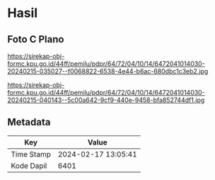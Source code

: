 # Hasil

## Foto C Plano

https://sirekap-obj-formc.kpu.go.id/44ff/pemilu/pdpr/64/72/04/10/14/6472041014030-20240215-035027--f0068822-6538-4e44-b6ac-680dbc1c3eb2.jpg

https://sirekap-obj-formc.kpu.go.id/44ff/pemilu/pdpr/64/72/04/10/14/6472041014030-20240215-040143--5c00a642-9cf9-440e-9458-bfa852744df1.jpg


## Metadata

| Key        | Value               |
| ---------- | ------------------- |
| Time Stamp | 2024-02-17 13:05:41 |
| Kode Dapil | 6401                |




